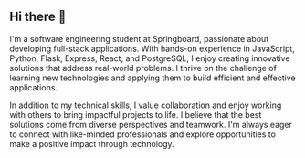 ## Hi there 👋

<!--
**Gabito0/gabito0** is a ✨ _special_ ✨ repository because its `README.md` (this file) appears on your GitHub profile.

Here are some ideas to get you started:

- 🔭 I’m currently working on ...
- 🌱 I’m currently learning ...
- 👯 I’m looking to collaborate on ...
- 🤔 I’m looking for help with ...
- 💬 Ask me about ...
- 📫 How to reach me: ...
- 😄 Pronouns: ...
- ⚡ Fun fact: ...
-->
I'm a software engineering student at Springboard, passionate about developing full-stack applications. With hands-on experience in JavaScript, Python, Flask, Express, React, and PostgreSQL, I enjoy creating innovative solutions that address real-world problems. I thrive on the challenge of learning new technologies and applying them to build efficient and effective applications.

In addition to my technical skills, I value collaboration and enjoy working with others to bring impactful projects to life. I believe that the best solutions come from diverse perspectives and teamwork. I'm always eager to connect with like-minded professionals and explore opportunities to make a positive impact through technology.
